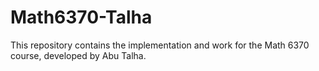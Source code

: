 # Math6370-Talha

This repository contains the implementation and work for the Math 6370 course, developed by Abu Talha.